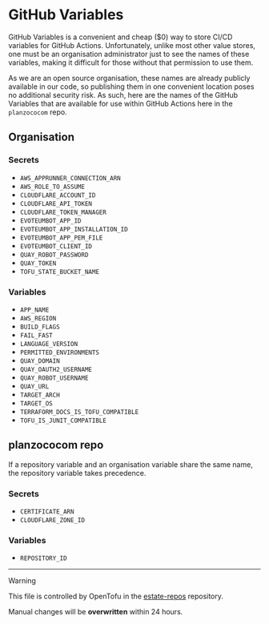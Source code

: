 # GitHub Variables

GitHub Variables is a convenient and cheap ($0) way to store CI/CD variables for GitHub Actions. Unfortunately, unlike
most other value stores, one must be an organisation administrator just to see the names of these variables, making it
difficult for those without that permission to use them.

As we are an open source organisation, these names are already publicly available in our code, so publishing them in one
convenient location poses no additional security risk. As such, here are the names of the GitHub Variables that are
available for use within GitHub Actions here in the `planzococom` repo.

## Organisation
### Secrets
- `AWS_APPRUNNER_CONNECTION_ARN`
- `AWS_ROLE_TO_ASSUME`
- `CLOUDFLARE_ACCOUNT_ID`
- `CLOUDFLARE_API_TOKEN`
- `CLOUDFLARE_TOKEN_MANAGER`
- `EVOTEUMBOT_APP_ID`
- `EVOTEUMBOT_APP_INSTALLATION_ID`
- `EVOTEUMBOT_APP_PEM_FILE`
- `EVOTEUMBOT_CLIENT_ID`
- `QUAY_ROBOT_PASSWORD`
- `QUAY_TOKEN`
- `TOFU_STATE_BUCKET_NAME`

### Variables
- `APP_NAME`
- `AWS_REGION`
- `BUILD_FLAGS`
- `FAIL_FAST`
- `LANGUAGE_VERSION`
- `PERMITTED_ENVIRONMENTS`
- `QUAY_DOMAIN`
- `QUAY_OAUTH2_USERNAME`
- `QUAY_ROBOT_USERNAME`
- `QUAY_URL`
- `TARGET_ARCH`
- `TARGET_OS`
- `TERRAFORM_DOCS_IS_TOFU_COMPATIBLE`
- `TOFU_IS_JUNIT_COMPATIBLE`

## planzococom repo
If a repository variable and an organisation variable share the same name, the repository variable takes precedence.

### Secrets
- `CERTIFICATE_ARN`
- `CLOUDFLARE_ZONE_ID`

### Variables
- `REPOSITORY_ID`


---

> [!WARNING]  
> This file is controlled by OpenTofu in the [estate-repos](https://github.com/evoteum/estate-repos) repository.  
>  
> Manual changes will be **overwritten** within 24 hours.

